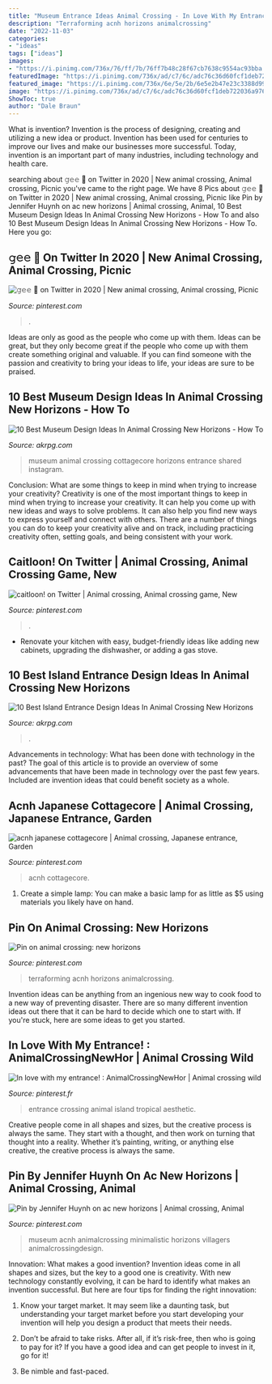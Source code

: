 ```yaml
---
title: "Museum Entrance Ideas Animal Crossing - In Love With My Entrance! : Animalcrossingnewhor"
description: "Terraforming acnh horizons animalcrossing"
date: "2022-11-03"
categories:
- "ideas"
tags: ["ideas"]
images:
- "https://i.pinimg.com/736x/76/ff/7b/76ff7b48c28f67cb7638c9554ac93bba.jpg"
featuredImage: "https://i.pinimg.com/736x/ad/c7/6c/adc76c36d60fcf1deb722036a976ffba.jpg"
featured_image: "https://i.pinimg.com/736x/6e/5e/2b/6e5e2b47e23c3388d99e103d3fb7be33.jpg"
image: "https://i.pinimg.com/736x/ad/c7/6c/adc76c36d60fcf1deb722036a976ffba.jpg"
ShowToc: true
author: "Dale Braun"
---
```



What is invention?
Invention is the process of designing, creating and utilizing a new idea or product. Invention has been used for centuries to improve our lives and make our businesses more successful. Today, invention is an important part of many industries, including technology and health care.

	

		
searching about 𝚐𝚎𝚎 🌿 on Twitter in 2020 | New animal crossing, Animal crossing, Picnic you've came to the right page. We have 8 Pics about 𝚐𝚎𝚎 🌿 on Twitter in 2020 | New animal crossing, Animal crossing, Picnic like Pin by Jennifer Huynh on ac new horizons | Animal crossing, Animal, 10 Best Museum Design Ideas In Animal Crossing New Horizons - How To and also 10 Best Museum Design Ideas In Animal Crossing New Horizons - How To. Here you go:
		
    
## 𝚐𝚎𝚎 🌿 On Twitter In 2020 | New Animal Crossing, Animal Crossing, Picnic

<img loading=lazy src="https://i.pinimg.com/736x/d6/12/1c/d6121caf922a806d21fd8cb028e39aa5.jpg" onerror="this.onerror=null;this.src='https://tse4.mm.bing.net/th?id=OIP.RjWqM9gDJF4lFE6wiwYeeQHaEK&amp;pid=15.1';" alt="𝚐𝚎𝚎 🌿 on Twitter in 2020 | New animal crossing, Animal crossing, Picnic">

_Source: pinterest.com_

>. 

	

Ideas are only as good as the people who come up with them.
Ideas can be great, but they only become great if the people who come up with them create something original and valuable. If you can find someone with the passion and creativity to bring your ideas to life, your ideas are sure to be praised.

    
## 10 Best Museum Design Ideas In Animal Crossing New Horizons - How To

<img loading=lazy src="https://www.akrpg.com/upload/20200904/6373481686255387553597088.png" onerror="this.onerror=null;this.src='https://tse1.mm.bing.net/th?id=OIP.fWuO1vQ52qXjoJ_DoEmcaAHaEJ&amp;pid=15.1';" alt="10 Best Museum Design Ideas In Animal Crossing New Horizons - How To">

_Source: akrpg.com_

>museum animal crossing cottagecore horizons entrance shared instagram. 

	

Conclusion: What are some things to keep in mind when trying to increase your creativity?
Creativity is one of the most important things to keep in mind when trying to increase your creativity. It can help you come up with new ideas and ways to solve problems. It can also help you find new ways to express yourself and connect with others. There are a number of things you can do to keep your creativity alive and on track, including practicing creativity often, setting goals, and being consistent with your work.

    
## Caitloon! On Twitter | Animal Crossing, Animal Crossing Game, New

<img loading=lazy src="https://i.pinimg.com/736x/6e/5e/2b/6e5e2b47e23c3388d99e103d3fb7be33.jpg" onerror="this.onerror=null;this.src='https://tse2.mm.bing.net/th?id=OIP.66xGdi7ybMRWGb_qGZtVWwHaEK&amp;pid=15.1';" alt="caitloon! on Twitter | Animal crossing, Animal crossing game, New">

_Source: pinterest.com_

>. 

	

- Renovate your kitchen with easy, budget-friendly ideas like adding new cabinets, upgrading the dishwasher, or adding a gas stove.

    
## 10 Best Island Entrance Design Ideas In Animal Crossing New Horizons

<img loading=lazy src="https://www.akrpg.com/upload/20200923/6373647562437538011877161.png" onerror="this.onerror=null;this.src='https://tse3.mm.bing.net/th?id=OIP.yhpZD6J-eM45GLVTIilPoQHaEJ&amp;pid=15.1';" alt="10 Best Island Entrance Design Ideas In Animal Crossing New Horizons">

_Source: akrpg.com_

>. 

	

Advancements in technology: What has been done with technology in the past?
The goal of this article is to provide an overview of some advancements that have been made in technology over the past few years. Included are invention ideas that could benefit society as a whole.

    
## Acnh Japanese Cottagecore | Animal Crossing, Japanese Entrance, Garden

<img loading=lazy src="https://i.pinimg.com/736x/ba/76/dc/ba76dc113bc9b800747c46b7857b9ade.jpg" onerror="this.onerror=null;this.src='https://tse2.mm.bing.net/th?id=OIP.2rry017gp_niiz5G289FfQHaD5&amp;pid=15.1';" alt="acnh japanese cottagecore | Animal crossing, Japanese entrance, Garden">

_Source: pinterest.com_

>acnh cottagecore. 

	

1. Create a simple lamp: You can make a basic lamp for as little as $5 using materials you likely have on hand.

    
## Pin On Animal Crossing: New Horizons

<img loading=lazy src="https://i.pinimg.com/736x/ad/c7/6c/adc76c36d60fcf1deb722036a976ffba.jpg" onerror="this.onerror=null;this.src='https://tse4.mm.bing.net/th?id=OIP.wMVYKM2zNcD9LHWk_P_NjQHaEK&amp;pid=15.1';" alt="Pin on animal crossing: new horizons">

_Source: pinterest.com_

>terraforming acnh horizons animalcrossing. 

	

Invention ideas can be anything from an ingenious new way to cook food to a new way of preventing disaster. There are so many different invention ideas out there that it can be hard to decide which one to start with. If you're stuck, here are some ideas to get you started.

    
## In Love With My Entrance! : AnimalCrossingNewHor | Animal Crossing Wild

<img loading=lazy src="https://i.pinimg.com/736x/c9/9b/85/c99b85f2c9bd5e2beff232eeb5ef8e63.jpg" onerror="this.onerror=null;this.src='https://tse1.mm.bing.net/th?id=OIP.Xghel-Uu9egN8CnbPQPclQHaEK&amp;pid=15.1';" alt="In love with my entrance! : AnimalCrossingNewHor | Animal crossing wild">

_Source: pinterest.fr_

>entrance crossing animal island tropical aesthetic. 

	

Creative people come in all shapes and sizes, but the creative process is always the same. They start with a thought, and then work on turning that thought into a reality. Whether it’s painting, writing, or anything else creative, the creative process is always the same.

    
## Pin By Jennifer Huynh On Ac New Horizons | Animal Crossing, Animal

<img loading=lazy src="https://i.pinimg.com/736x/76/ff/7b/76ff7b48c28f67cb7638c9554ac93bba.jpg" onerror="this.onerror=null;this.src='https://tse3.mm.bing.net/th?id=OIP.mAZVD1IuVmgs09Zz9o8abwHaEK&amp;pid=15.1';" alt="Pin by Jennifer Huynh on ac new horizons | Animal crossing, Animal">

_Source: pinterest.com_

>museum acnh animalcrossing minimalistic horizons villagers animalcrossingdesign. 

	

Innovation: What makes a good invention?
Invention ideas come in all shapes and sizes, but the key to a good one is creativity. With new technology constantly evolving, it can be hard to identify what makes an invention successful. But here are four tips for finding the right innovation:
1. Know your target market. It may seem like a daunting task, but understanding your target market before you start developing your invention will help you design a product that meets their needs.

2. Don’t be afraid to take risks. After all, if it’s risk-free, then who is going to pay for it? If you have a good idea and can get people to invest in it, go for it!
3. Be nimble and fast-paced.

